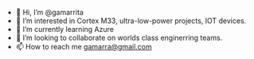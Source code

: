 - 👋 Hi, I’m @gamarrita
- 👀 I’m interested in Cortex M33, ultra-low-power projects, IOT devices.
- 🌱 I’m currently learning Azure
- 💞️ I’m looking to collaborate on worlds class enginerring teams.
- 📫 How to reach me gamarra@gmail.com

<!---
gamarrita/gamarrita is a ✨ special ✨ repository because its `README.md` (this file) appears on your GitHub profile.
You can click the Preview link to take a look at your changes.
--->
